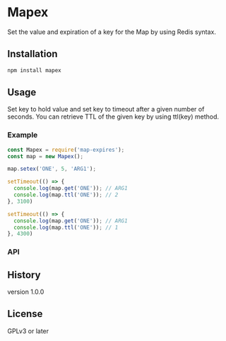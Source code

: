 # Mapex
Set the value and expiration of a key for the Map by using Redis syntax.

## Installation

```bash
npm install mapex
```

## Usage

Set key to hold value and set key to timeout after a given number of seconds. 
You can retrieve TTL of the given key by using ttl(key) method.

### Example

```js
const Mapex = require('map-expires');
const map = new Mapex();

map.setex('ONE', 5, 'ARG1');

setTimeout(() => {
  console.log(map.get('ONE')); // ARG1
  console.log(map.ttl('ONE')); // 2
}, 3100)

setTimeout(() => {
  console.log(map.get('ONE')); // ARG1
  console.log(map.ttl('ONE')); // 1
}, 4300)
```

### API


## History
version 1.0.0

## License
GPLv3 or later
